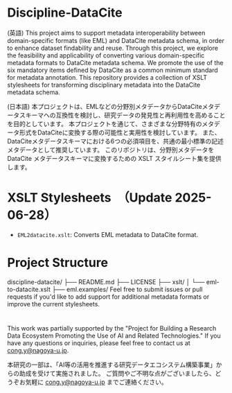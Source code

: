 # Discipline-DataCite
(英語)
This project aims to support metadata interoperability between domain-specific formats (like EML) and DataCite metadata schema, in order to enhance dataset findability and reuse.
Through this project, we explore the feasibility and applicability of converting various domain-specific metadata formats to DataCite metadata schema.
We promote the use of the six mandatory items defined by DataCite as a common minimum standard for metadata annotation.
This repository provides a collection of XSLT stylesheets for transforming disciplinary metadata into the DataCite metadata schema. 

(日本語)
本プロジェクトは、EMLなどの分野別メタデータからDataCiteメタデータスキーマへの互換性を検討し、研究データの発見性と再利用性を高めることを目的としています。
本プロジェクトを通じて、さまざまな分野特有のメタデータ形式をDataCiteに変換する際の可能性と実用性を検討しています。
また、DataCiteメタデータスキーマにおける6つの必須項目を、共通の最小標準の記述メタデータとして推奨しています。
このリポジトリは、分野別メタデータを DataCite メタデータスキーマに変換するための XSLT スタイルシート集を提供します。

# XSLT Stylesheets　（Update 2025-06-28）
- `EML2datacite.xslt`: Converts EML metadata to DataCite format.

# Project Structure
discipline-datacite/
├── README.md
├── LICENSE
├── xslt/
│ └── eml-to-datacite.xslt
├── eml.examples/
Feel free to submit issues or pull requests if you'd like to add support for additional metadata formats or improve the current stylesheets.

#
This work was partially supported by the "Project for Building a Research Data Ecosystem Promoting the Use of AI and Related Technologies."
If you have any questions or inquiries, please feel free to contact us at cong.y@nagoya-u.jp.

本研究の一部は、「AI等の活用を推進する研究データエコシステム構築事業」からの助成を受けて実施されました。
ご質問やご不明な点がございましたら、どうぞお気軽に cong.y@nagoya-u.jp までご連絡ください。


